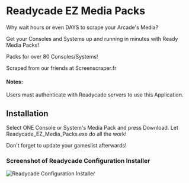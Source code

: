 # Readycade EZ Media Packs

Why wait hours or even DAYS to scrape your Arcade's Media?

Get your Consoles and Systems up and running in minutes with Ready Media Packs!

Packs for over 80 Consoles/Systems!

Scraped from our friends at Screenscraper.fr

#### Notes:
Users must authenticate with Readycade servers to use this Application.

## Installation
Select ONE Console or System's Media Pack and press Download. Let Readycade_EZ_Media_Packs.exe do all the work!

Don't forget to update your gameslist afterwards!

### Screenshot of Readycade Configuration Installer
![Readycade Configuration Installer](https://github.com/readycade/readycade_configs/blob/master/readycade_mediapacks.PNG)

